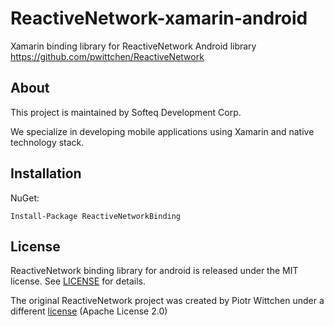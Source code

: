 # ReactiveNetwork-xamarin-android

Xamarin binding library for ReactiveNetwork Android library https://github.com/pwittchen/ReactiveNetwork

## About

This project is maintained by Softeq Development Corp.

We specialize in developing mobile applications using Xamarin and native technology stack.

## Installation

NuGet:

```
Install-Package ReactiveNetworkBinding
```

## License

ReactiveNetwork binding library for android is released under the MIT license. See [LICENSE](LICENSE) for details.

The original ReactiveNetwork project was created by Piotr Wittchen under a different [license](https://github.com/pwittchen/ReactiveNetwork/blob/RxJava2.x/LICENSE) (Apache License 2.0)
